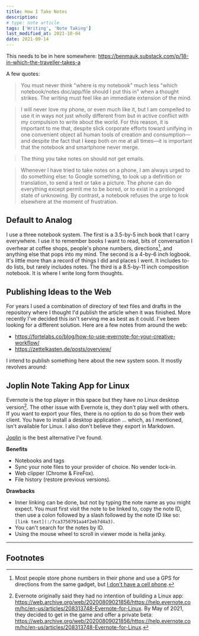```yaml
---
title: How I Take Notes
description:
# type: note article
tags: ['Writing', 'Note Taking']
last_modified_at: 2021-10-04
date: 2021-09-14
---
```


This needs to be in here somewhere: <https://benmauk.substack.com/p/18-in-which-the-traveller-takes-a>

A few quotes:

> You must never think "where is my notebook" much less "which notebook/notes doc/app/file should I put this in" when a thought strikes. The writing must feel like an immediate extension of the mind.

> I will never love my phone, or even much like it, but I am compelled to use it in ways not just wholly different from but in active conflict with my compulsion to write about the world. For this reason, it is important to me that, despite slick corporate efforts toward unifying in one convenient object all human tools of creation and consumption—and despite the fact that I keep both on me at all times—it is important that the notebook and smartphone never merge.

> The thing you take notes on should not get emails.

> Whenever I have tried to take notes on a phone, I am always urged to do something else: to Google something, to look up a definition or translation, to send a text or take a picture. The phone can do everything except permit me to be bored, or to exist in a prolonged state of unknowing. By contrast, a notebook refuses the urge to look elsewhere at the moment of frustration.


## Default to Analog

I use a three notebook system. The first is a 3.5-by-5 inch book that I carry everywhere. I use it to remember books I want to read, bits of conversation I overhear at coffee shops, people's phone numbers, directions[^1], and anything else that pops into my mind. The second is a 4-by-6 inch logbook. It's little more than a record of things I did and places I went. It includes to-do lists, but rarely includes notes. The third is a 8.5-by-11 inch composition notebook. It is where I write long form thoughts.

## Publishing Ideas to the Web

For years I used a combination of directory of text files and drafts in the repository where I thought I'd publish the article when it was finished. More recently I've decided this isn't serving me as best as it could. I've been looking for a different solution. Here are a few notes from around the web:

- <https://fortelabs.co/blog/how-to-use-evernote-for-your-creative-workflow/>
- <https://zettelkasten.de/posts/overview/>

I intend to publish something here about the new system soon. It mostly revolves around:

## Joplin Note Taking App for Linux

Evernote is the top player in this space but they have no Linux desktop version[^2]. The other issue with Evernote is, they don't play well with others. If you want to export your files, there is no option to do so from their web client. You have to install a desktop application ... which, as I mentioned, isn't available for Linux. I also don't believe they export in Markdown.

[Joplin](https://joplinapp.org/) is the best alternative I've found.

**Benefits**

- Notebooks and tags
- Sync your note files to your provider of choice. No vender lock-in.
- Web clipper (Chrome & FireFox).
- File history (restore previous versions).

**Drawbacks**

- Inner linking can be done, but not by typing the note name as you might expect. You must first visit the note to be linked to, copy the note ID, then use a colon followed by a slash followed by the note ID like so: `[link text](:/7ca3750791aa4f2eb7d4a3)`.
- You can't search for the notes by ID.
- Using the mouse wheel to scroll in viewer mode is hella janky.

---

## Footnotes

[^1]: Most people store phone numbers in their phone and use a GPS for directions from the same gadget, but [I don't have a cell phone](/single-function-devices/).

[^2]: Evernote originally said they had no intention of building a Linux app: <https://web.archive.org/web/20200809021856/https://help.evernote.com/hc/en-us/articles/208313748-Evernote-for-Linux>. By May of 2021, they decided to get in the game and offer a private beta: <https://web.archive.org/web/20200809021856/https://help.evernote.com/hc/en-us/articles/208313748-Evernote-for-Linux>.
